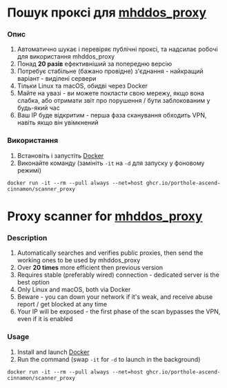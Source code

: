 # Пошук проксі для [mhddos_proxy](https://github.com/porthole-ascend-cinnamon/mhddos_proxy_releases)

### Опис

1. Автоматично шукає і перевіряє публічні проксі, та надсилає робочі для використання mhddos_proxy
2. Понад **20 разів** ефективніший за попередню версію
3. Потребує стабільне (бажано провідне) з'єднання - найкращий варіант - виділені сервери
4. Тільки Linux та macOS, обидві через Docker
5. Майте на увазі - ви можете покласти свою мережу, якщо вона слабка, або отримати звіт про порушення / бути
   заблокованим у будь-який час
6. Ваш IP буде відкритим - перша фаза сканування обходить VPN, навіть якщо він увімкнений

### Використання

1. Встановіть і запустіть [Docker](https://docs.docker.com/desktop/#download-and-install)
2. Виконайте команду (замініть `-it` на `-d` для запуску у фоновому режимі)

`docker run -it --rm --pull always --net=host ghcr.io/porthole-ascend-cinnamon/scanner_proxy`

# Proxy scanner for [mhddos_proxy](https://github.com/porthole-ascend-cinnamon/mhddos_proxy_releases)

### Description

1. Automatically searches and verifies public proxies, then send the working ones to be used by mhddos_proxy
2. Over **20 times** more efficient then previous version
3. Requires stable (preferably wired) connection - dedicated server is the best option
4. Only Linux and macOS, both via Docker
5. Beware - you can down your network if it's weak, and receive abuse report / get blocked at any time
6. Your IP will be exposed - the first phase of the scan bypasses the VPN, even if it is enabled

### Usage

1. Install and launch [Docker](https://docs.docker.com/desktop/#download-and-install)
2. Run the command (swap `-it` for `-d` to launch in the background)

`docker run -it --rm --pull always --net=host ghcr.io/porthole-ascend-cinnamon/scanner_proxy`
